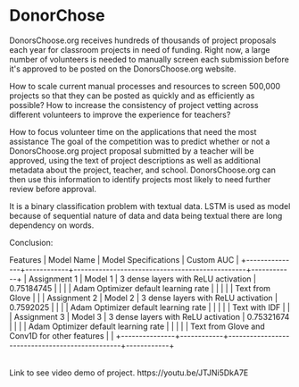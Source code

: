 # DonorChose 
DonorsChoose.org receives hundreds of thousands of project proposals each year for classroom projects in need of funding. Right now, a large number of volunteers is needed to manually screen each submission before it's approved to be posted on the DonorsChoose.org website.

How to scale current manual processes and resources to screen 500,000 projects so that they can be posted as quickly and as efficiently as possible?
How to increase the consistency of project vetting across different volunteers to improve the experience for teachers?

How to focus volunteer time on the applications that need the most assistance
The goal of the competition was to predict whether or not a DonorsChoose.org project proposal submitted by a teacher will be approved, using the text of project descriptions as well as additional metadata about the project, teacher, and school. DonorsChoose.org can then use this information to identify projects most likely to need further review before approval.


It is a binary classification problem with textual data.
LSTM is used as model because of sequential nature of data and data being textual there are long dependency on words.

Conclusion:
<table>

<tr>    Features </tr>  | Model Name |              Model Specifications              | Custom AUC |
+---------------+------------+------------------------------------------------+------------+
| Assignment 1  |  Model 1   |      3 dense layers with ReLU activation       | 0.75184745 |
|               |            |      Adam Optimizer default learning rate      |            |
|               |            |                 Text from Glove                |            |
| Assignment 2  |  Model 2   |      3 dense layers with ReLU activation       | 0.7592025  |
|               |            |      Adam Optimizer default learning rate      |            |
|               |            |                  Text with IDF                 |            |
| Assignment 3  |  Model 3   |      3 dense layers with ReLU activation       | 0.75321674 |
|               |            |      Adam Optimizer default learning rate      |            |
|               |            |  Text from Glove and Conv1D for other features |            |
+---------------+------------+------------------------------------------------+------------+
</table>
Link to see video demo of project. <a>https://youtu.be/JTJNi5DkA7E </a>
